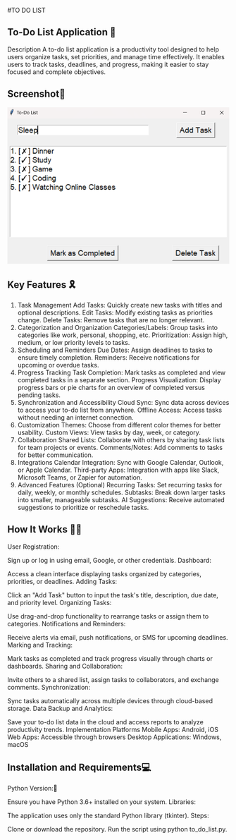 #TO DO LIST

## To-Do List Application 📱

Description
A to-do list application is a productivity tool designed to help users organize tasks, set priorities, and manage time effectively. It enables users to track tasks, deadlines, and progress, making it easier to stay focused and complete objectives.

## Screenshot🤖

![](I1.png)


## Key Features 🎗️
1. Task Management
Add Tasks: Quickly create new tasks with titles and optional descriptions.
Edit Tasks: Modify existing tasks as priorities change.
Delete Tasks: Remove tasks that are no longer relevant.
2. Categorization and Organization
Categories/Labels: Group tasks into categories like work, personal, shopping, etc.
Prioritization: Assign high, medium, or low priority levels to tasks.
3. Scheduling and Reminders
Due Dates: Assign deadlines to tasks to ensure timely completion.
Reminders: Receive notifications for upcoming or overdue tasks.
4. Progress Tracking
Task Completion: Mark tasks as completed and view completed tasks in a separate section.
Progress Visualization: Display progress bars or pie charts for an overview of completed versus pending tasks.
5. Synchronization and Accessibility
Cloud Sync: Sync data across devices to access your to-do list from anywhere.
Offline Access: Access tasks without needing an internet connection.
6. Customization
Themes: Choose from different color themes for better usability.
Custom Views: View tasks by day, week, or category.
7. Collaboration
Shared Lists: Collaborate with others by sharing task lists for team projects or events.
Comments/Notes: Add comments to tasks for better communication.
8. Integrations
Calendar Integration: Sync with Google Calendar, Outlook, or Apple Calendar.
Third-party Apps: Integration with apps like Slack, Microsoft Teams, or Zapier for automation.
9. Advanced Features (Optional)
Recurring Tasks: Set recurring tasks for daily, weekly, or monthly schedules.
Subtasks: Break down larger tasks into smaller, manageable subtasks.
AI Suggestions: Receive automated suggestions to prioritize or reschedule tasks.

## How It Works 💫🌟
User Registration:

Sign up or log in using email, Google, or other credentials.
Dashboard:

Access a clean interface displaying tasks organized by categories, priorities, or deadlines.
Adding Tasks:

Click an "Add Task" button to input the task's title, description, due date, and priority level.
Organizing Tasks:

Use drag-and-drop functionality to rearrange tasks or assign them to categories.
Notifications and Reminders:

Receive alerts via email, push notifications, or SMS for upcoming deadlines.
Marking and Tracking:

Mark tasks as completed and track progress visually through charts or dashboards.
Sharing and Collaboration:

Invite others to a shared list, assign tasks to collaborators, and exchange comments.
Synchronization:

Sync tasks automatically across multiple devices through cloud-based storage.
Data Backup and Analytics:

Save your to-do list data in the cloud and access reports to analyze productivity trends.
Implementation Platforms
Mobile Apps: Android, iOS
Web Apps: Accessible through browsers
Desktop Applications: Windows, macOS

## Installation and Requirements💻
Python Version:🐍

Ensure you have Python 3.6+ installed on your system. Libraries:

The application uses only the standard Python library (tkinter). Steps:

Clone or download the repository. Run the script using python to_do_list.py.
